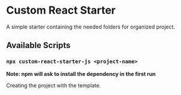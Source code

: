 # Custom React Starter

A simple starter containing the needed folders for organized project.

## Available Scripts

### `npx custom-react-starter-js <project-name>`

**Note: npm will ask to install the dependency in the first run**

Creating the project with the template.
